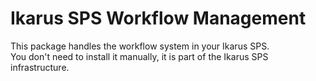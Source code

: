 # Ikarus SPS Workflow Management

This package handles the workflow system in your Ikarus SPS.  
You don't need to install it manually, it is part of the Ikarus SPS infrastructure.